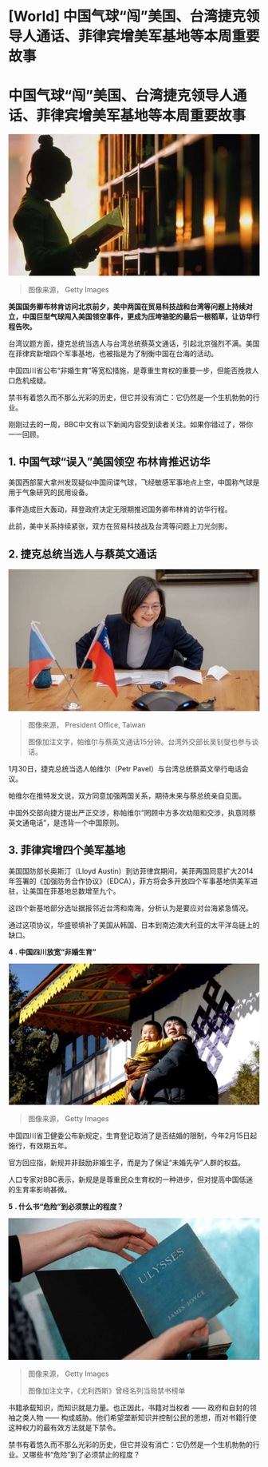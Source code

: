 # [World] 中国气球“闯”美国、台湾捷克领导人通话、菲律宾增美军基地等本周重要故事

#  中国气球“闯”美国、台湾捷克领导人通话、菲律宾增美军基地等本周重要故事


![读书](_128436575_988207e0-034d-4bbd-b07b-a60f61e73cde.jpg)

> 图像来源，  Getty Images

**美国国务卿布林肯访问北京前夕，美中两国在贸易科技战和台湾等问题上持续对立，中国巨型气球闯入美国领空事件，更成为压垮骆驼的最后一根稻草，让访华行程告吹。**

台湾议题方面，捷克总统当选人与台湾总统蔡英文通话，引起北京强烈不满。美国在菲律宾新增四个军事基地，也被指是为了制衡中国在台海的活动。

中国四川省公布“非婚生育”等宽松措施，是尊重生育权的重要一步，但能否挽救人口危机成疑。

禁书有着悠久而不那么光彩的历史，但它并没有消亡：它仍然是一个生机勃勃的行业。

刚刚过去的一周，BBC中文有以下新闻内容受到读者关注。如果你错过了，带你一一回顾。

##  1\. 中国气球“误入”美国领空 布林肯推迟访华


美国西部蒙大拿州发现疑似中国间谍气球，飞经敏感军事地点上空，中国称气球是用于气象研究的民用设备。

事件造成巨大轰动，拜登政府决定无限期推迟国务卿布林肯的访华行程。

此前，美中关系持续紧张，双方在贸易科技战及台湾等问题上刀光剑影。

##  2\. 捷克总统当选人与蔡英文通话

![蔡英文](_128468904_4196406_3_1.jpg)

> 图像来源，  President Office, Taiwan
>
> 图像加注文字，帕维尔与蔡英文通话15分钟。台湾外交部长吴钊燮也参与谈话。

1月30日，捷克总统当选人帕维尔（Petr Pavel）与台湾总统蔡英文举行电话会议。

帕维尔在推特发文说，双方同意加强两国关系，期待未来与蔡总统亲自见面。

中国外交部向捷方提出严正交涉，称帕维尔“罔顾中方多次劝阻和交涉，执意同蔡英文通电话”，是违背一个中国原则。

##  3\. 菲律宾增四个美军基地


美国国防部长奥斯汀（Lloyd Austin）到访菲律宾期间，美菲两国同意扩大2014年签署的《加强防务合作协议》（EDCA），菲方将会多开放四个军事基地供美军进驻，让美国在菲基地总数增至九个。

这四个新基地部分选址据报邻近台湾和南海，分析认为是要应对台海紧急情况。

通过这项协议，华盛顿填补了美国从韩国、日本到南边澳大利亚的太平洋岛链上的缺口。

**4** **. 中国四川放宽“非婚生育”**

![根据中国媒体报道，广东、安徽、陕西等省份在其生育登记办法中，都放宽了生育登记的要求](_128483105_gettyimages-1454084928.jpg)

> 图像来源，  Getty Images

中国四川省卫健委公布新规定，生育登记取消了是否结婚的限制，今年2月15日起施行，有效期五年。

官方回应指，新规并非鼓励非婚生子，而是为了保证“未婚先孕”人群的权益。

人口专家对BBC表示，新规是是尊重民众生育权的一种进步，但对提高中国低迷的生育率影响甚微。

**5** **. 什么书“危险”到必须禁止的程度？**

![尤利西斯](_128436578_mediaitem128436577.jpg)

> 图像来源，  Getty Images
>
> 图像加注文字，《尤利西斯》曾经名列当局禁书榜单

书籍承载知识，而知识就是力量。也正因此，书籍对当权者 —— 政府和自封的领袖之类人物 —— 构成威胁。他们希望垄断知识并控制公民的思想，而对书籍行使这种权力的最有效方法就是下禁令。

禁书有着悠久而不那么光彩的历史，但它并没有消亡：它仍然是一个生机勃勃的行业。又哪些书“危险”到了必须禁止的程度？








